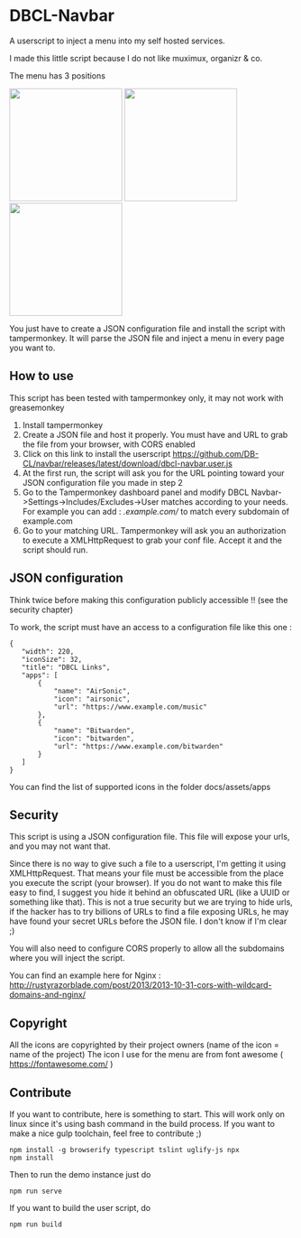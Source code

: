 # DBCL-Navbar

A userscript to inject a menu into my self hosted services.

I made this little script because I do not like muximux, organizr & co.

The menu has 3 positions

<img src="https://db-cl.github.io/navbar/screen1.png" width="200"> <img src="https://db-cl.github.io/navbar/screen2.png" width="200"> <img src="https://db-cl.github.io/navbar/screen3.png" width="200">

You just have to create a JSON configuration file and install the script with tampermonkey. It will parse the JSON file and inject a menu in every page you want to. 

## How to use

This script has been tested with tampermonkey only, it may not work with greasemonkey

 1. Install tampermonkey
 2. Create a JSON file and host it properly. You must have and URL to grab the file from your browser, with CORS enabled
 3. Click on this link to install the userscript https://github.com/DB-CL/navbar/releases/latest/download/dbcl-navbar.user.js
 4. At the first run, the script will ask you for the URL pointing toward your JSON configuration file you made in step 2
 5. Go to the Tampermonkey dashboard panel and modify DBCL Navbar->Settings->Includes/Excludes->User matches according to your needs. For example you can add : *.example.com/* to match every subdomain of example.com
 6. Go to your matching URL. Tampermonkey will ask you an authorization to execute a XMLHttpRequest to grab your conf file. Accept it and the script should run.
 
## JSON configuration

Think twice before making this configuration publicly accessible !! (see the security chapter)

To work, the script must have an access to a configuration file like this one :

 ```
 {
    "width": 220,
    "iconSize": 32,
    "title": "DBCL Links",
    "apps": [
        {
            "name": "AirSonic",
            "icon": "airsonic",
            "url": "https://www.example.com/music"
        },
        {
            "name": "Bitwarden",
            "icon": "bitwarden",
            "url": "https://www.example.com/bitwarden"
        }
    ]
}
 ```
You can find the list of supported icons in the folder docs/assets/apps

## Security

This script is using a JSON configuration file. This file will expose your urls, and you may not want that.

Since there is no way to give such a file to a userscript, I'm getting it using XMLHttpRequest. That means your file must be accessible from the place you execute the script (your browser). If you do not want to make this file easy to find, I suggest you hide it behind an obfuscated URL (like a UUID or something like that). This is not a true security but we are trying to hide urls, if the hacker has to try billions of URLs to find a file exposing URLs, he may have found your secret URLs before the JSON file. I don't know if I'm clear ;)

You will also need to configure CORS properly to allow all the subdomains where you will inject the script.

You can find an example here for Nginx : http://rustyrazorblade.com/post/2013/2013-10-31-cors-with-wildcard-domains-and-nginx/

## Copyright

All the icons are copyrighted by their project owners (name of the icon = name of the project)
The icon I use for the menu are from font awesome ( https://fontawesome.com/ )

## Contribute

If you want to contribute, here is something to start. This will work only on linux since it's using bash command in the build process. If you want to make a nice gulp toolchain, feel free to contribute ;)

```
npm install -g browserify typescript tslint uglify-js npx
npm install
```
Then to run the demo instance just do 
```
npm run serve
```
If you want to build the user script, do
```
npm run build
```


